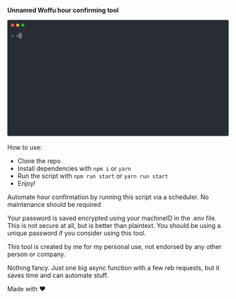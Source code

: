 **Unnamed Woffu hour confirming tool**

<p align="center">
  <img width="600" src="animated.svg">
</p>


How to use:
* Clone the repo
* Install dependencies with `npm i` or `yarn`
* Run the script with `npm run start` or `yarn run start`
* Enjoy!

Automate hour confirmation by running this script via a scheduler. No maintenance should be required

Your password is saved encrypted using your machineID in the .env file. This is not secure at all, but is better than plaintext. You should be using a unique password if you consider using this tool. 

This tool is created by me for my personal use, not endorsed by any other person or company.

Nothing fancy. Just one big async function with a few reb requests, but it saves time and can automate stuff.

Made with ❤️
